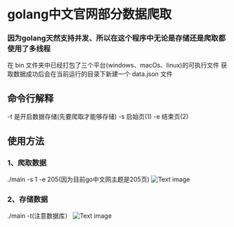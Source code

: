 # golang中文官网部分数据爬取
### 因为golang天然支持并发、所以在这个程序中无论是存储还是爬取都使用了多线程
在 bin 文件夹中已经打包了三个平台(windows、macOs、linux)的可执行文件
获取数据成功后会在当前运行的目录下新建一个 data.json 文件


## 命令行解释
-t 是开启数据存储(先要爬取才能够存储)
-s 启始页(1)
-e 结束页(2)

## 使用方法
### 1、爬取数据
./main -s 1 -e 205(因为目前go中文网主题是205页)
![Text image](https://note.youdao.com/yws/api/personal/file/WEB2ba8f49739cdcb5b874ca6e7f5ea9958?method=download&shareKey=203d1afca223b0e8e9930b4eb734a856)


### 2、存储数据
./main -t(注意数据库）
![Text image](https://note.youdao.com/yws/api/personal/file/WEB20437591714b663e4ab525efb5e2ac15?method=download&shareKey=c042ca04524105fea3b2aa622b7df2e9)
